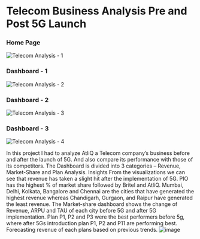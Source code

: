 # Telecom Business Analysis Pre and Post 5G Launch

### Home Page

![Telecom Analysis - 1](https://github.com/SanjaysAnalysis/Telecom_Business_Analysis_Pre_and_Post_5G_Launch/assets/150272382/ee34c118-0849-4cb8-860d-ff7bd5a41fda)

### Dashboard - 1

![Telecom Analysis - 2](https://github.com/SanjaysAnalysis/Telecom_Business_Analysis_Pre_and_Post_5G_Launch/assets/150272382/b7df6ab6-e83d-4190-8202-6940848394a8)


### Dashboard - 2

![Telecom Analysis - 3](https://github.com/SanjaysAnalysis/Telecom_Business_Analysis_Pre_and_Post_5G_Launch/assets/150272382/81eb7ce3-c5dc-4e60-8404-fef33dda1cc3)


### Dashboard - 3

![Telecom Analysis - 4](https://github.com/SanjaysAnalysis/Telecom_Business_Analysis_Pre_and_Post_5G_Launch/assets/150272382/7b631931-6598-410b-8803-bba9167e8df1)

In this project I had to analyze AtliQ a Telecom company’s business before and after the launch of 5G. And also compare its performance with those of its competitors.
The Dashboard is divided into 3 categories – Revenue, Market-Share and Plan Analysis.
Insights
From the visualizations we can see that revenue has taken a slight hit after the implementation of 5G.
PIO has the highest % of market share followed by Britel and AtliQ.
Mumbai, Delhi, Kolkata, Bangalore and Chennai are the cities that have generated the highest revenue whereas Chandigarh, Gurgaon, and Raipur have generated the least revenue.
The Market-share dashboard shows the change of Revenue, ARPU and TAU of each city before 5G and after 5G implementation.
Plan P1, P2 and P3 were the best performers before 5g, where after 5Gs introduction plan P1, P2 and P11 are performing best.
Forecasting revenue of each plans based on previous trends.
![image](https://github.com/SanjaysAnalysis/Telecom_Business_Analysis_Pre_and_Post_5G_Launch/assets/150272382/3f0ffccf-0527-401b-8fba-c210de6e3525)
